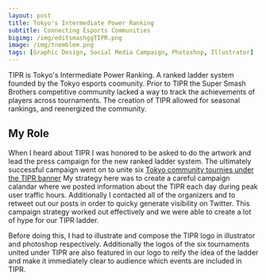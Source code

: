 ```yaml
---
layout: post
title: Tokyo's Intermediate Power Ranking 
subtitle: Connecting Esports Communities
bigimg: /img/editsmashggTIPR.png
image: /img/tnemblem.png
tags: [Graphic Design, Social Media Campaign, Photoshop, Illustrator]
---
```


TIPR is Tokyo's Intermediate Power Ranking. A ranked ladder system founded by the Tokyo esports coomunity. 
Prior to TIPR the Super Smash Brothers competitive community lacked a way to track the achievements of players across tournaments.
The creation of TIPR allowed for seasonal rankings, and reenergized the community.

## My Role
When I heard about TIPR I was honored to be asked to do the artwork and lead the press campaign for the new ranked ladder system.
The ultimately successful campaign went on to unite six [Tokyo community tournies under the TIPR banner](https://twitter.com/TokyoSSB_JP)
My strategy here was to create a careful campaign calandar where we posted information about the TIPR each day during peak user traffic hours. Additionally I contacted all of the organizers and to retweet out our posts in order to quicky generate visibility on Twitter. This campaign strategy worked out effectively and we were able to create a lot of hype for our TIPR ladder.  

Before doing this, I had to illustrate and compose the TIPR logo in illustrator and photoshop respectively.  Additionally the logos of the six tournaments united under TIPR are also featured in our logo to reify the idea of the ladder and make it immediately clear to audience which events are included in TIPR.


